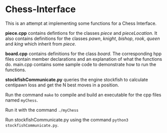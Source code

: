 # Chess-Interface

This is an attempt at implementing some functions for a Chess Interface. 

**piece.cpp** contains defintions for the classes *piece* and *pieceLocation*. It also contains definitions for the classes *pawn*, *knight*, *bishop*, *rook*, *queen* and *king* which inherit from *piece*. 

**board.cpp** contains definitions for the class *board*. The corresponding hpp files contain member declarations and an explanation of what the functions do. main.cpp contains some sample code to demonstrate how to run the functions.

**stockfishCommunicate.py** queries the engine stockfish to calculate centipawn loss and get the N best moves in a position. 

Run the command
`make`
to compile and build an executable for the cpp files named
`myChess`.

Run it with the command
`./myChess`

Run stockfishCommunicate.py using the command
`python3 stockfishCommunicate.py`.
